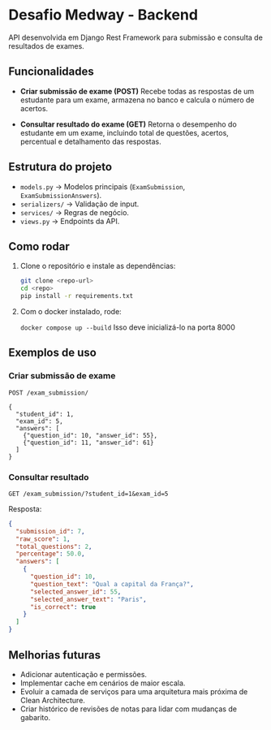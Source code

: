 # Desafio Medway - Backend

API desenvolvida em Django Rest Framework para submissão e consulta de resultados de exames.

## Funcionalidades

* **Criar submissão de exame (POST)**
  Recebe todas as respostas de um estudante para um exame, armazena no banco e calcula o número de acertos.

* **Consultar resultado do exame (GET)**
  Retorna o desempenho do estudante em um exame, incluindo total de questões, acertos, percentual e detalhamento das respostas.

## Estrutura do projeto

* `models.py` → Modelos principais (`ExamSubmission`, `ExamSubmissionAnswers`).
* `serializers/` → Validação de input.
* `services/` → Regras de negócio.
* `views.py` → Endpoints da API.

## Como rodar

1. Clone o repositório e instale as dependências:

   ```bash
   git clone <repo-url>
   cd <repo>
   pip install -r requirements.txt
   ```
2. Com o docker instalado, rode:
   
   ```docker compose up --build```
   Isso deve inicializá-lo na porta 8000

## Exemplos de uso

### Criar submissão de exame

```
POST /exam_submission/

{
  "student_id": 1,
  "exam_id": 5,
  "answers": [
    {"question_id": 10, "answer_id": 55},
    {"question_id": 11, "answer_id": 61}
  ]
}
```

### Consultar resultado

```
GET /exam_submission/?student_id=1&exam_id=5
```

Resposta:

```json
{
  "submission_id": 7,
  "raw_score": 1,
  "total_questions": 2,
  "percentage": 50.0,
  "answers": [
    {
      "question_id": 10,
      "question_text": "Qual a capital da França?",
      "selected_answer_id": 55,
      "selected_answer_text": "Paris",
      "is_correct": true
    }
  ]
}
```

## Melhorias futuras

* Adicionar autenticação e permissões.
* Implementar cache em cenários de maior escala.
* Evoluir a camada de serviços para uma arquitetura mais próxima de Clean Architecture.
* Criar histórico de revisões de notas para lidar com mudanças de gabarito.